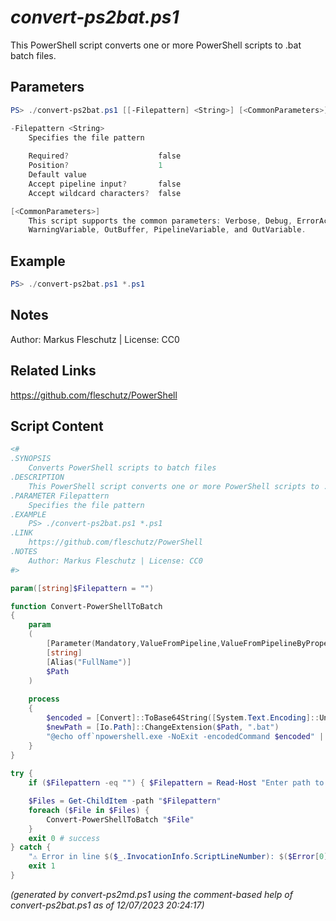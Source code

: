 *convert-ps2bat.ps1*
================

This PowerShell script converts one or more PowerShell scripts to .bat batch files.

Parameters
----------
```powershell
PS> ./convert-ps2bat.ps1 [[-Filepattern] <String>] [<CommonParameters>]

-Filepattern <String>
    Specifies the file pattern
    
    Required?                    false
    Position?                    1
    Default value                
    Accept pipeline input?       false
    Accept wildcard characters?  false

[<CommonParameters>]
    This script supports the common parameters: Verbose, Debug, ErrorAction, ErrorVariable, WarningAction, 
    WarningVariable, OutBuffer, PipelineVariable, and OutVariable.
```

Example
-------
```powershell
PS> ./convert-ps2bat.ps1 *.ps1

```

Notes
-----
Author: Markus Fleschutz | License: CC0

Related Links
-------------
https://github.com/fleschutz/PowerShell

Script Content
--------------
```powershell
<#
.SYNOPSIS
	Converts PowerShell scripts to batch files
.DESCRIPTION
	This PowerShell script converts one or more PowerShell scripts to .bat batch files.
.PARAMETER Filepattern
	Specifies the file pattern
.EXAMPLE
	PS> ./convert-ps2bat.ps1 *.ps1
.LINK
	https://github.com/fleschutz/PowerShell
.NOTES
	Author: Markus Fleschutz | License: CC0
#>

param([string]$Filepattern = "")

function Convert-PowerShellToBatch
{
    param
    (
        [Parameter(Mandatory,ValueFromPipeline,ValueFromPipelineByPropertyName)]
        [string]
        [Alias("FullName")]
        $Path
    )
 
    process
    {
        $encoded = [Convert]::ToBase64String([System.Text.Encoding]::Unicode.GetBytes((Get-Content -Path $Path -Raw -Encoding UTF8)))
        $newPath = [Io.Path]::ChangeExtension($Path, ".bat")
        "@echo off`npowershell.exe -NoExit -encodedCommand $encoded" | Set-Content -Path $newPath -Encoding Ascii
    }
}
 
try {
	if ($Filepattern -eq "") { $Filepattern = Read-Host "Enter path to the PowerShell script(s)" }

	$Files = Get-ChildItem -path "$Filepattern"
	foreach ($File in $Files) {
		Convert-PowerShellToBatch "$File"
	}
	exit 0 # success
} catch {
	"⚠️ Error in line $($_.InvocationInfo.ScriptLineNumber): $($Error[0])"
	exit 1
}
```

*(generated by convert-ps2md.ps1 using the comment-based help of convert-ps2bat.ps1 as of 12/07/2023 20:24:17)*
